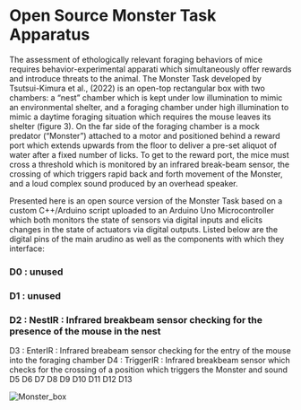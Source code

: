 # Open Source Monster Task Apparatus

The assessment of ethologically relevant foraging behaviors of mice requires behavior-experimental apparati which simultaneously offer rewards and introduce threats to the animal.  The Monster Task developed by Tsutsui-Kimura et al., (2022) is an open-top rectangular box with two chambers: a “nest” chamber which is kept under low illumination to mimic an environmental shelter, and a foraging chamber under high illumination to mimic a daytime foraging situation which requires the mouse leaves its shelter (figure 3). On the far side of the foraging chamber is a mock predator (“Monster”) attached to a motor and positioned behind a reward port which extends upwards from the floor to deliver a pre-set aliquot of water after a fixed number of licks. To get to the reward port, the mice must cross a threshold which is monitored by an infrared break-beam sensor, the crossing of which triggers rapid back and forth movement of the Monster, and a loud complex sound produced by an overhead speaker.    

Presented here is an open source version of the Monster Task based on a custom C++/Arduino script uploaded to an Arduino Uno Microcontroller which both monitors the state of sensors via digital inputs and elicits changes in the state of actuators via digital outputs.  Listed below are the digital pins of the main arudino as well as the components with which they interface:


### D0 : unused
### D1 : unused
### D2 : NestIR : Infrared breakbeam sensor checking for the presence of the mouse in the nest
D3 : EnterIR : Infrared breabeam sensor checking for the entry of the mouse into the foraging chamber
D4 : TriggerIR : Infrared breakbeam sensor which checks for the crossing of a position which triggers the Monster and sound
D5
D6
D7
D8 
D9
D10
D11
D12
D13

![Monster_box](https://user-images.githubusercontent.com/105831652/233440444-31a570cd-8833-4d27-8929-179d749f7888.jpg)
